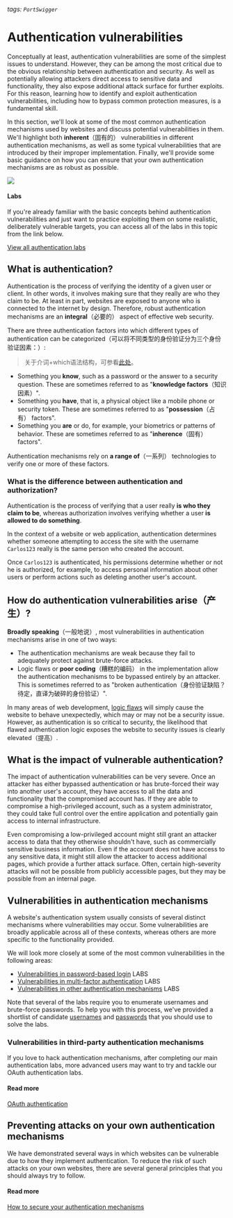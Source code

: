 ###### tags: `PortSwigger`
# Authentication vulnerabilities

Conceptually at least, authentication vulnerabilities are some of the simplest issues to understand. However, they can be among the most critical due to the obvious relationship between authentication and security. As well as potentially allowing attackers direct access to sensitive data and functionality, they also expose additional attack surface for further exploits. For this reason, learning how to identify and exploit authentication vulnerabilities, including how to bypass common protection measures, is a fundamental skill.

In this section, we'll look at some of the most common authentication mechanisms used by websites and discuss potential vulnerabilities in them. We'll highlight both **inherent**（固有的） vulnerabilities in different authentication mechanisms, as well as some typical vulnerabilities that are introduced by their improper implementation. Finally, we'll provide some basic guidance on how you can ensure that your own authentication mechanisms are as robust as possible.

![](https://i.imgur.com/hM5MMZG.png)



#### Labs

If you're already familiar with the basic concepts behind authentication vulnerabilities and just want to practice exploiting them on some realistic, deliberately vulnerable targets, you can access all of the labs in this topic from the link below.

[View all authentication labs](https://portswigger.net/web-security/all-labs#authentication)

## What is authentication?

Authentication is the process of verifying the identity of a given user or client. In other words, it involves making sure that they really are who they claim to be. At least in part, websites are exposed to anyone who is connected to the internet by design. Therefore, robust authentication mechanisms are an **integral**（必要的） aspect of effective web security.

There are three authentication factors into which different types of authentication can be categorized（可以将不同类型的身份验证分为三个身份验证因素：）:

> 关于介词+which语法结构，可参看[此处](https://zhuanlan.zhihu.com/p/481795945)。

- Something you **know**, such as a password or the answer to a security question. These are sometimes referred to as "**knowledge factors**（知识因素）".
- Something you **have**, that is, a physical object like a mobile phone or security token. These are sometimes referred to as "**possession**（占有） factors".
- Something you **are** or do, for example, your biometrics or patterns of behavior. These are sometimes referred to as "**inherence**（固有） factors".

Authentication mechanisms rely on **a range of**（一系列） technologies to verify one or more of these factors.

### What is the difference between authentication and authorization?

Authentication is the process of verifying that a user really **is who they claim to be**, whereas authorization involves verifying whether a user **is allowed to do something**.

In the context of a website or web application, authentication determines whether someone attempting to access the site with the username `Carlos123` really is the same person who created the account.

Once `Carlos123` is authenticated, his permissions determine whether or not he is authorized, for example, to access personal information about other users or perform actions such as deleting another user's account.

## How do authentication vulnerabilities **arise**（产生）?

**Broadly speaking**（一般地说）, most vulnerabilities in authentication mechanisms arise in one of two ways:

- The authentication mechanisms are weak because they fail to adequately protect against brute-force attacks.
- Logic flaws or **poor coding**（糟糕的编码） in the implementation allow the authentication mechanisms to be bypassed entirely by an attacker. This is sometimes referred to as "broken authentication（身份验证缺陷？待定，直译为破碎的身份验证）".

In many areas of web development, [logic flaws](https://portswigger.net/web-security/logic-flaws) will simply cause the website to behave unexpectedly, which may or may not be a security issue. However, as authentication is so critical to security, the likelihood that flawed authentication logic exposes the website to security issues is clearly elevated（提高）.

## What is the impact of vulnerable authentication?

The impact of authentication vulnerabilities can be very severe. Once an attacker has either bypassed authentication or has brute-forced their way into another user's account, they have access to all the data and functionality that the compromised account has. If they are able to compromise a high-privileged account, such as a system administrator, they could take full control over the entire application and potentially gain access to internal infrastructure.

Even compromising a low-privileged account might still grant an attacker access to data that they otherwise shouldn't have, such as commercially sensitive business information. Even if the account does not have access to any sensitive data, it might still allow the attacker to access additional pages, which provide a further attack surface. Often, certain high-severity attacks will not be possible from publicly accessible pages, but they may be possible from an internal page.

## Vulnerabilities in authentication mechanisms

A website's authentication system usually consists of several distinct mechanisms where vulnerabilities may occur. Some vulnerabilities are broadly applicable across all of these contexts, whereas others are more specific to the functionality provided.

We will look more closely at some of the most common vulnerabilities in the following areas:

- [Vulnerabilities in password-based login](https://portswigger.net/web-security/authentication/password-based) LABS
- [Vulnerabilities in multi-factor authentication](https://portswigger.net/web-security/authentication/multi-factor) LABS
- [Vulnerabilities in other authentication mechanisms](https://portswigger.net/web-security/authentication/other-mechanisms) LABS

Note that several of the labs require you to enumerate usernames and brute-force passwords. To help you with this process, we've provided a shortlist of candidate [usernames](https://portswigger.net/web-security/authentication/auth-lab-usernames) and [passwords](https://portswigger.net/web-security/authentication/auth-lab-passwords) that you should use to solve the labs.

### Vulnerabilities in third-party authentication mechanisms

If you love to hack authentication mechanisms, after completing our main authentication labs, more advanced users may want to try and tackle our OAuth authentication labs.

#### Read more

[OAuth authentication](https://portswigger.net/web-security/oauth)

## Preventing attacks on your own authentication mechanisms

We have demonstrated several ways in which websites can be vulnerable due to how they implement authentication. To reduce the risk of such attacks on your own websites, there are several general principles that you should always try to follow.

#### Read more

[How to secure your authentication mechanisms](https://portswigger.net/web-security/authentication/securing)

